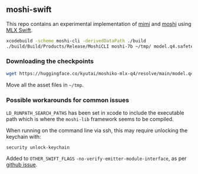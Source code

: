 ## moshi-swift

This repo contains an experimental implementation of
[mimi](https://huggingface.co/kyutai/mimi) and
[moshi](https://github.com/kyutai-labs/moshi) using [MLX
Swift](https://github.com/ml-explore/mlx-swift).

```bash
xcodebuild -scheme moshi-cli -derivedDataPath ./build
./build/Build/Products/Release/MoshiCLI moshi-7b ~/tmp/ model.q4.safetensors
```

### Downloading the checkpoints
```bash
wget https://huggingface.co/kyutai/moshiko-mlx-q4/resolve/main/model.q4.safetensors
```
Move all the asset files in `~/tmp`.

### Possible workarounds for common issues
`LD_RUNPATH_SEARCH_PATHS` has been set in xcode to include the executable path
which is where the `moshi-lib` framework seems to be compiled.

When running on the command line via ssh, this may require unlocking the keychain with:
```
security unlock-keychain
```

Added to `OTHER_SWIFT_FLAGS` `-no-verify-emitter-module-interface`,
as per [github issue](https://github.com/swiftlang/swift/issues/64669).


